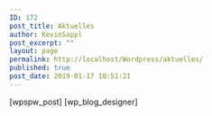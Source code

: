 ```yaml
---
ID: 172
post_title: Aktuelles
author: KevinSappl
post_excerpt: ""
layout: page
permalink: http://localhost/Wordpress/aktuelles/
published: true
post_date: 2019-01-17 10:51:21
---
```

[wpspw_post]
[wp_blog_designer]